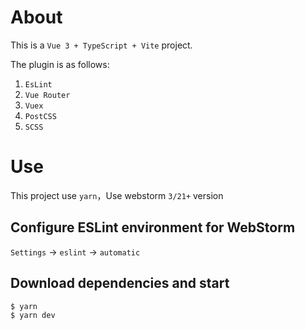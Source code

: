 # About
This is a `Vue 3 + TypeScript + Vite` project.

The plugin is as follows:
1. `EsLint`
2. `Vue Router`
3. `Vuex`
4. `PostCSS`
5. `SCSS`

# Use
This project use `yarn`，Use webstorm `3/21+` version

## Configure ESLint environment for WebStorm
`Settings` -> `eslint` -> `automatic`

## Download dependencies and start
```bash
$ yarn
$ yarn dev
```
